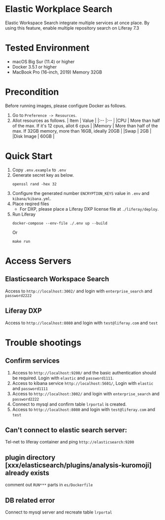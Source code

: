 # Elastic Workplace Search
Elastic Workspace Search integrate multiple services at once place. By using this feature, enable multiple repository search on Liferay 7.3

# Tested Environment
- macOS Big Sur (11.4) or higher
- Docker 3.5.1 or higher
- MacBook Pro (16-inch, 2019) Memory 32GB
# Precondition 
Before running images, please configure Docker as follows.
1. Go to `Preference -> Resources`.
1. Allot resources as follows.
   | Item | Value |
   |:-- |:-- |
   |CPU | More than half of the max. If it's 12 cpus, allot 6 cpus |
   |Memory | More than half of the max. If 32GB memory, more than 16GB, ideally 20GB |
   |Swap | 2GB |
   |Disk Image | 60GB |
# Quick Start
1. Copy `.env.example` to `.env`
1. Generate secret key as below.
    ```
    openssl rand -hex 32
    ```
1. Configure the generated number `ENCRYPTION_KEYS` value in `.env` and `kibana/kibana.yml`.
1. Place reqired files
   - For DXP, please place a Liferay DXP license file at `./liferay/deploy`. 
1. Run Liferay
    ```
    docker-compose --env-file ./.env up --build
    ```
    Or
    ```
    make run
    ```
# Access Servers
## Elasticsearch Workspace Search
Access to `http://localhost:3002/` and login with `enterprise_search` and `password2222`

## Liferay DXP
Access to `http://localhost:8080` and login with `test@liferay.com` and `test`


# Trouble shootings
## Confirm services
1. Access to `http://localhost:9200/` and the basic authentication should be required. Login with `elastic` and `password1111`.
1. Access to kibana service `http://localhost:5601/`, Login with `elastic` and `password1111`
1. Access to `http://localhost:3002/` and login with `enterprise_search` and `password2222`
1. Connect to mysql and confirm table `lrportal` is created.
1. Access to `http://localhost:8080` and login with `test@liferay.com` and `test`

## Can't connect to elastic search server:
Tel-net to liferay container and ping `http://elasticsearch:9200`

## plugin directory [xxx/elasticsearch/plugins/analysis-kuromoji] already exists

comment out `RUN***` parts in `es/Dockerfile`

## DB related error
Connect to mysql server and recreate table `lrportal`